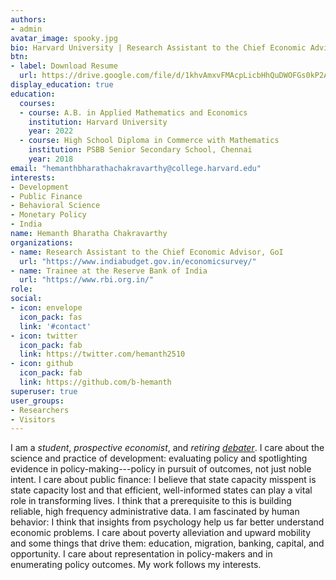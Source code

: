 ```yaml
---
authors:
- admin
avatar_image: spooky.jpg
bio: Harvard University | Research Assistant to the Chief Economic Advisor, Govt. of India
btn:
- label: Download Resume
  url: https://drive.google.com/file/d/1khvAmxvFMAcpLicbHhQuDWOFGs0kP2AV/view?usp=sharing
display_education: true
education:
  courses:
  - course: A.B. in Applied Mathematics and Economics
    institution: Harvard University 
    year: 2022
  - course: High School Diploma in Commerce with Mathematics
    institution: PSBB Senior Secondary School, Chennai
    year: 2018
email: "hemanthbharathachakravarthy@college.harvard.edu"
interests:
- Development
- Public Finance
- Behavioral Science
- Monetary Policy
- India
name: Hemanth Bharatha Chakravarthy
organizations:
- name: Research Assistant to the Chief Economic Advisor, GoI
  url: "https://www.indiabudget.gov.in/economicsurvey/"
- name: Trainee at the Reserve Bank of India
  url: "https://www.rbi.org.in/"
role: 
social:
- icon: envelope
  icon_pack: fas
  link: '#contact'
- icon: twitter
  icon_pack: fab
  link: https://twitter.com/hemanth2510
- icon: github
  icon_pack: fab
  link: https://github.com/b-hemanth
superuser: true
user_groups:
- Researchers
- Visitors
---
```


I am a *student*, *prospective economist*, and *retiring* [*debater*](https://www.edexlive.com/news/2018/aug/02/meet-indias-youngest-debate-guns-who-matched-wits-with-the-best-in-the-world-3562.html). I care about the science and practice of development: evaluating policy and spotlighting evidence in policy-making---policy in pursuit of outcomes, not just noble intent. I care about public finance: I believe that state capacity misspent is state capacity lost and that efficient, well-informed states can play a vital role in transforming lives. I think that a prerequisite to this is building reliable, high frequency administrative data. I am fascinated by human behavior: I think that insights from psychology help us far better understand economic problems. I care about poverty alleviation and upward mobility and some things that drive them: education, migration, banking, capital, and opportunity. I care about representation in policy-makers and in enumerating policy outcomes. My work follows my interests.
